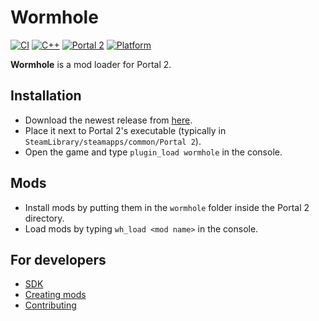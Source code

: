 # Wormhole
[![CI](https://github.com/Zyntex1/wormhole/actions/workflows/CI.yml/badge.svg)](https://github.com/Zyntex1/wormhole/actions/workflows/CI.yml)
[![C++](https://img.shields.io/badge/language-C%2B%2B-f34b7d)](https://en.wikipedia.org/wiki/C%2B%2B)
[![Portal 2](https://img.shields.io/badge/game-Portal%202-blue)](https://store.steampowered.com/app/620/Portal_2/)
[![Platform](https://img.shields.io/badge/platform-Windows%20%26%20Linux-green)](https://en.wikipedia.org/wiki/Cross-platform_software)

**Wormhole** is a mod loader for Portal 2.

## Installation
- Download the newest release from [here](https://github.com/Zyntex1/wormhole/releases).
- Place it next to Portal 2's executable (typically in `SteamLibrary/steamapps/common/Portal 2`).
- Open the game and type `plugin_load wormhole` in the console.

## Mods
- Install mods by putting them in the `wormhole` folder inside the Portal 2 directory.
- Load mods by typing `wh_load <mod name>` in the console.

## For developers
- [SDK](https://github.com/Zyntex1/wormhole-sdk)
- [Creating mods](docs/creating_mods.md)
- [Contributing](docs/contributing.md)